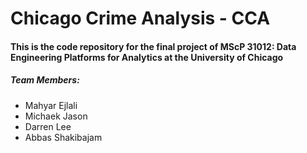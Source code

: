 # Chicago Crime Analysis - CCA
#### This is the code repository for the final project of MScP 31012: Data Engineering Platforms for Analytics at the University of Chicago
##### Team Members:
* Mahyar Ejlali
* Michaek Jason
* Darren Lee
* Abbas Shakibajam
